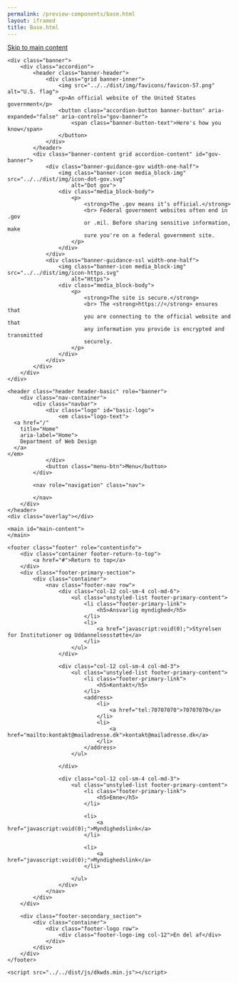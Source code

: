 ```yaml
--- 
permalink: /preview-components/base.html
layout: iframed 
title: Base.html
---
```

<!doctype html>

<html lang="en">
<!-- generated by dkwds@1.0.2 -->

<head>
    <meta charset="utf-8">
    <meta name="viewport" content="width=device-width, initial-scale=1.0">
    <meta http-equiv="X-UA-Compatible" content="IE=edge">
    <title>Styleguide Fractal example document</title>
    <link rel="stylesheet" href="../../dist/css/dkwds-virkdk.min.css">

</head>

<body>
    <a class="skipnav" href="#main-content">Skip to main content</a>

    <div class="banner">
        <div class="accordion">
            <header class="banner-header">
                <div class="grid banner-inner">
                    <img src="../../dist/img/favicons/favicon-57.png" alt="U.S. flag">
                    <p>An official website of the United States government</p>
                    <button class="accordion-button banner-button" aria-expanded="false" aria-controls="gov-banner">
                        <span class="banner-button-text">Here's how you know</span>
                    </button>
                </div>
            </header>
            <div class="banner-content grid accordion-content" id="gov-banner">
                <div class="banner-guidance-gov width-one-half">
                    <img class="banner-icon media_block-img" src="../../dist/img/icon-dot-gov.svg"
                        alt="Dot gov">
                    <div class="media_block-body">
                        <p>
                            <strong>The .gov means it’s official.</strong>
                            <br> Federal government websites often end in .gov
                            or .mil. Before sharing sensitive information, make
                            sure you're on a federal government site.
                        </p>
                    </div>
                </div>
                <div class="banner-guidance-ssl width-one-half">
                    <img class="banner-icon media_block-img" src="../../dist/img/icon-https.svg"
                        alt="Https">
                    <div class="media_block-body">
                        <p>
                            <strong>The site is secure.</strong>
                            <br> The <strong>https://</strong> ensures that
                            you are connecting to the official website and that
                            any information you provide is encrypted and transmitted
                            securely.
                        </p>
                    </div>
                </div>
            </div>
        </div>
    </div>

    <header class="header header-basic" role="banner">
        <div class="nav-container">
            <div class="navbar">
                <div class="logo" id="basic-logo">
                    <em class="logo-text">
      <a href="/"
        title="Home"
        aria-label="Home">
        Department of Web Design
      </a>
    </em>
                </div>
                <button class="menu-btn">Menu</button>
            </div>

            <nav role="navigation" class="nav">

            </nav>
        </div>
    </header>
    <div class="overlay"></div>

    <main id="main-content">
    </main>

    <footer class="footer" role="contentinfo">
        <div class="container footer-return-to-top">
            <a href="#">Return to top</a>
        </div>
        <div class="footer-primary-section">
            <div class="container">
                <nav class="footer-nav row">
                    <div class="col-12 col-sm-4 col-md-6">
                        <ul class="unstyled-list footer-primary-content">
                            <li class="footer-primary-link">
                                <h5>Ansvarlig myndighed</h5>
                            </li>
                            <li>
                                <a href="javascript:void(0);">Styrelsen for Institutioner og Uddannelsesstøtte</a>
                            </li>
                        </ul>
                    </div>

                    <div class="col-12 col-sm-4 col-md-3">
                        <ul class="unstyled-list footer-primary-content">
                            <li class="footer-primary-link">
                                <h5>Kontakt</h5>
                            </li>
                            <address>
                                <li>
                                    <a href="tel:70707070">70707070</a>
                                </li>
                                <li>
                                    <a href="mailto:kontakt@mailadresse.dk">kontakt@mailadresse.dk</a>
                                </li>
                            </address>
                        </ul>

                    </div>

                    <div class="col-12 col-sm-4 col-md-3">
                        <ul class="unstyled-list footer-primary-content">
                            <li class="footer-primary-link">
                                <h5>Emne</h5>
                            </li>

                            <li>
                                <a href="javascript:void(0);">Myndighedslink</a>
                            </li>

                            <li>
                                <a href="javascript:void(0);">Myndighedslink</a>
                            </li>

                        </ul>
                    </div>
                </nav>
            </div>
        </div>

        <div class="footer-secondary_section">
            <div class="container">
                <div class="footer-logo row">
                    <div class="footer-logo-img col-12">En del af</div>
                </div>
            </div>
        </div>
    </footer>

    <script src="../../dist/js/dkwds.min.js"></script>

</body>

</html>